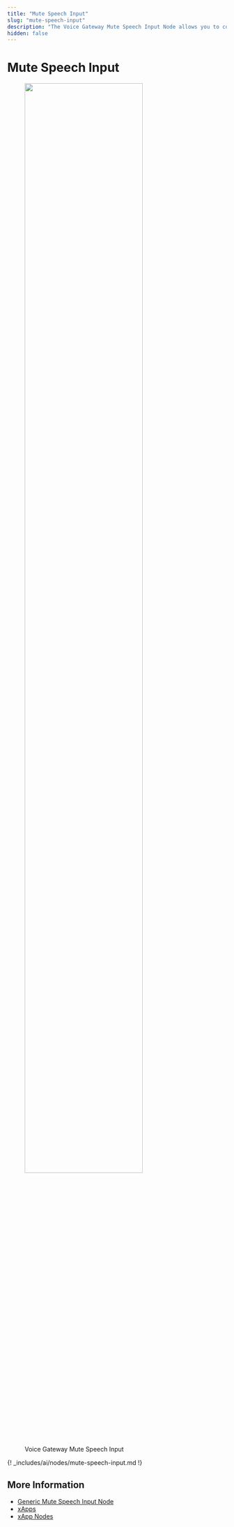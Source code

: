 ```yaml
---
title: "Mute Speech Input"
slug: "mute-speech-input"
description: "The Voice Gateway Mute Speech Input Node allows you to control when speech input is collected in your Flow, preventing interruptions and ensuring a smoother conversation experience, especially in xApp Flows. By enabling or disabling speech gathering as needed, you can maintain better control and create a seamless workflow in your application."
hidden: false
---
```


# Mute Speech Input

<figure>
  <img class="image-center" src="{{config.site_url}}ai/flow-nodes/images/vg/mute-speech-input.png" width="80%" />
  <figcaption>Voice Gateway Mute Speech Input</figcaption>
</figure>

{! _includes/ai/nodes/mute-speech-input.md !}

## More Information

- [Generic Mute Speech Input Node](../generic-voice-nodes/mute-speech-input.md)
- [xApps](../../xApp/overview.md)
- [xApp Nodes](../xApp/overview.md)